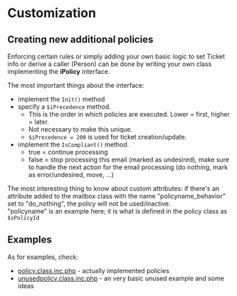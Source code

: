 # Customization


## Creating new additional policies
Enforcing certain rules or simply adding your own basic logic to set Ticket info or derive a caller (Person) can be done 
by writing your own class implementing the **iPolicy** interface.

The most important things about the interface:
* implement the ```Init()``` method
* specify a ```$iPrecedence``` method.
  * This is the order in which policies are executed. Lower = first, higher  = later. 
  * Not necessary to make this unique.
  * ```$iPrecedence = 200``` is used for ticket creation/update.
* implement the ```IsCompliant()``` method.
  * true = continue processing
  * false = stop processing this email (marked as undesired), make sure to handle the next action for the email processing (do nothing, mark as error/undesired, move, ...)
  
  
The most interesting thing to know about custom attributes: if there's an attribute added to the mailbox class with the name "policyname_behavior" set to "do_nothing", the policy will not be used/inactive.  
"policyname" is an example here; it is what is defined in the policy class as ```$sPolicyId```


## Examples
As for examples, check:
* [policy.class.inc.php](../jb-itop-standard-email-synchro/core/policy.class.inc.php) - actually implemented policies 
* [unusedpolicy.class.inc.php](../jb-itop-standard-email-synchro/core/unusedpolicy.class.inc.php) - an very basic unused example and some ideas
